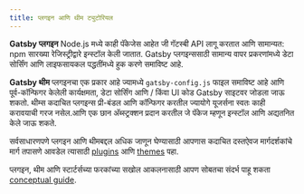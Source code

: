 ```yaml
---
title: प्लगइन आणि थीम ट्युटोरियल 
---
```


**Gatsby प्लगइन** Node.js मध्ये काही पॅकेजेस आहेत जी गॅटस्बी API लागू करतात आणि सामान्यत: npm सारख्या रेजिस्ट्रीद्वारे इन्स्टॉल केली जातात. Gatsby प्लगइन्ससाठी सामान्य वापर प्रकरणांमध्ये डेटा सोर्सिंग आणि लाइफसायकल पद्धतींमध्ये हुक करणे समाविष्ट आहे.

**Gatsby थीम** प्लगइनचा एक प्रकार आहे ज्यामध्ये `gatsby-config.js` फाइल समाविष्ट आहे आणि पूर्व-कॉन्फिगर केलेली कार्यक्षमता, डेटा सोर्सिंग आणि / किंवा UI कोड Gatsby साइटवर जोडला जाऊ शकतो. थीम्स कदाचित प्लगइन्स प्री-बंडल आणि कॉन्फिगर करतील ज्यायोगे यूजर्सना स्वतः काही करावयाची गरज नसेल.आणि एक छान अ‍ॅब्स्ट्रक्शन प्रदान करतील जे पॅकेज म्हणून इन्स्टॉल आणि अद्यतनित केले जाऊ शकते.

सर्वसाधारणपणे प्लगइन आणि थीमबद्दल अधिक जाणून घेण्यासाठी आपणास कदाचित दस्तऐवज मार्गदर्शकांचे मार्ग तपासणे आवडेल त्यासाठी [plugins](/docs/plugins/) आणि [themes](/docs/themes/) पहा.

प्लगइन, थीम आणि स्टार्टर्सच्या फरकांच्या सखोल आकलनासाठी आपण सोबतचा संदर्भ पाहू शकता [conceptual guide](/docs/plugins-themes-and-starters/).

<GuideList slug={props.slug} />
